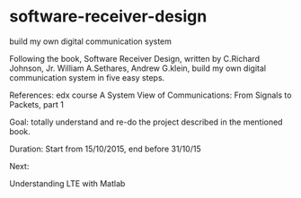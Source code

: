 # software-receiver-design
build my own digital communication system

Following the book, Software Receiver Design, written by C.Richard Johnson, Jr. William A.Sethares, Andrew G.klein, build my own digital communication system in five easy steps.

References:
edx course A System View of Communications: From Signals to Packets, part 1

Goal:
totally understand and re-do the project described in the mentioned book.

Duration:
Start from 15/10/2015, end before 31/10/15

Next:

Understanding LTE with Matlab
